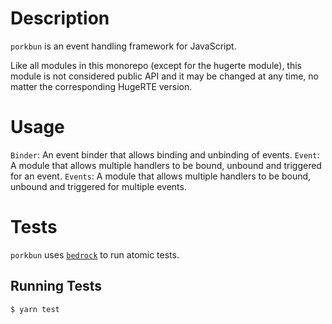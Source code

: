 # Description
`porkbun` is an event handling framework for JavaScript.

Like all modules in this monorepo (except for the hugerte module), this module is not considered public API and it may be changed at any time, no matter the corresponding HugeRTE version.

# Usage
`Binder`: An event binder that allows binding and unbinding of events.
`Event`: A module that allows multiple handlers to be bound, unbound and triggered for an event.
`Events`: A module that allows multiple handlers to be bound, unbound and triggered for multiple events.

# Tests
`porkbun` uses [`bedrock`](https://www.npmjs.com/package/@ephox/bedrock) to run atomic tests.

## Running Tests
`$ yarn test`
